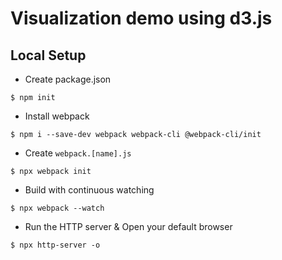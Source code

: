 Visualization demo using d3.js
===
## Local Setup
- Create package.json
```
$ npm init
```
- Install webpack
```
$ npm i --save-dev webpack webpack-cli @webpack-cli/init
```
- Create `webpack.[name].js`
```
$ npx webpack init
```
- Build with continuous watching
```
$ npx webpack --watch
```
- Run the HTTP server & Open your default browser
```
$ npx http-server -o
```
